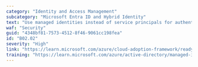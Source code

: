 ```yaml
---
category: "Identity and Access Management"
subcategory: "Microsoft Entra ID and Hybrid Identity"
text: "Use managed identities instead of service principals for authentication to Azure services. You can check for existing service principals via Entra ID > Sign in Logs > Service principal logins."
waf: "Security"
guid: "4348bf81-7573-4512-8f46-9061cc198fea"
id: "B02.02"
severity: "High"
link: "https://learn.microsoft.com/azure/cloud-adoption-framework/ready/landing-zone/design-area/identity-access-landing-zones#identity-and-access-management-in-the-azure-landing-zone-accelerator"
training: "https://learn.microsoft.com/azure/active-directory/managed-identities-azure-resources/overview"
---
```

